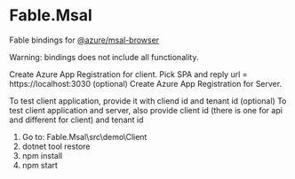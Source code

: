 # Fable.Msal
Fable bindings for [@azure/msal-browser](https://www.npmjs.com/package/@azure/msal-browser#msal-basics)

Warning: bindings does not include all functionality.

Create Azure App Registration for client. Pick SPA and reply url = https://localhost:3030
(optional) Create Azure App Registration for Server.

To test client application, provide it with cliend id and tenant id
(optional) To test client application and server, also provide client id (there is one for api and different for client) and tenant id

1. Go to: Fable.Msal\src\demo\Client
2. dotnet tool restore
3. npm install
4. npm start
